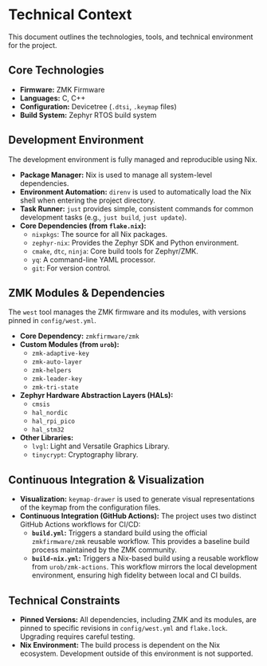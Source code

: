 # Technical Context

This document outlines the technologies, tools, and technical environment for the project.

## Core Technologies

- **Firmware:** ZMK Firmware
- **Languages:** C, C++
- **Configuration:** Devicetree (`.dtsi`, `.keymap` files)
- **Build System:** Zephyr RTOS build system

## Development Environment

The development environment is fully managed and reproducible using Nix.

- **Package Manager:** Nix is used to manage all system-level dependencies.
- **Environment Automation:** `direnv` is used to automatically load the Nix shell when entering the project directory.
- **Task Runner:** `just` provides simple, consistent commands for common development tasks (e.g., `just build`, `just update`).
- **Core Dependencies (from `flake.nix`):**
  - `nixpkgs`: The source for all Nix packages.
  - `zephyr-nix`: Provides the Zephyr SDK and Python environment.
  - `cmake`, `dtc`, `ninja`: Core build tools for Zephyr/ZMK.
  - `yq`: A command-line YAML processor.
  - `git`: For version control.

## ZMK Modules & Dependencies

The `west` tool manages the ZMK firmware and its modules, with versions pinned in `config/west.yml`.

- **Core Dependency:** `zmkfirmware/zmk`
- **Custom Modules (from `urob`):**
  - `zmk-adaptive-key`
  - `zmk-auto-layer`
  - `zmk-helpers`
  - `zmk-leader-key`
  - `zmk-tri-state`
- **Zephyr Hardware Abstraction Layers (HALs):**
  - `cmsis`
  - `hal_nordic`
  - `hal_rpi_pico`
  - `hal_stm32`
- **Other Libraries:**
  - `lvgl`: Light and Versatile Graphics Library.
  - `tinycrypt`: Cryptography library.

## Continuous Integration & Visualization

- **Visualization:** `keymap-drawer` is used to generate visual representations of the keymap from the configuration files.
- **Continuous Integration (GitHub Actions):** The project uses two distinct GitHub Actions workflows for CI/CD:
  - **`build.yml`:** Triggers a standard build using the official `zmkfirmware/zmk` reusable workflow. This provides a baseline build process maintained by the ZMK community.
  - **`build-nix.yml`:** Triggers a Nix-based build using a reusable workflow from `urob/zmk-actions`. This workflow mirrors the local development environment, ensuring high fidelity between local and CI builds.

## Technical Constraints

- **Pinned Versions:** All dependencies, including ZMK and its modules, are pinned to specific revisions in `config/west.yml` and `flake.lock`. Upgrading requires careful testing.
- **Nix Environment:** The build process is dependent on the Nix ecosystem. Development outside of this environment is not supported.
